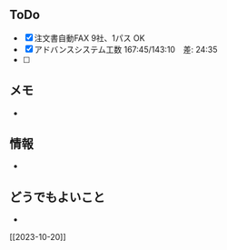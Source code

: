 ## ToDo
- [x] 注文書自動FAX 9社、1パス OK
- [x] アドバンスシステム工数 167:45/143:10　差: 24:35
- [ ] 


## メモ
- 


## 情報
- 


## どうでもよいこと
- 


[[2023-10-20]]

